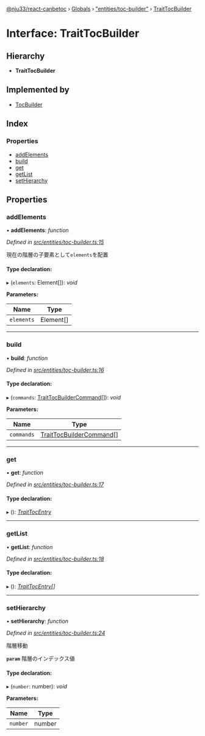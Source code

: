 [@nju33/react-canbetoc](../README.md) › [Globals](../globals.md) › ["entities/toc-builder"](../modules/_entities_toc_builder_.md) › [TraitTocBuilder](_entities_toc_builder_.traittocbuilder.md)

# Interface: TraitTocBuilder

## Hierarchy

* **TraitTocBuilder**

## Implemented by

* [TocBuilder](../classes/_entities_toc_builder_.tocbuilder.md)

## Index

### Properties

* [addElements](_entities_toc_builder_.traittocbuilder.md#addelements)
* [build](_entities_toc_builder_.traittocbuilder.md#build)
* [get](_entities_toc_builder_.traittocbuilder.md#get)
* [getList](_entities_toc_builder_.traittocbuilder.md#getlist)
* [setHierarchy](_entities_toc_builder_.traittocbuilder.md#sethierarchy)

## Properties

###  addElements

• **addElements**: *function*

*Defined in [src/entities/toc-builder.ts:15](https://github.com/nju33/react-canbetoc/blob/17dca0a/src/entities/toc-builder.ts#L15)*

現在の階層の子要素として`elements`を配置

#### Type declaration:

▸ (`elements`: Element[]): *void*

**Parameters:**

Name | Type |
------ | ------ |
`elements` | Element[] |

___

###  build

• **build**: *function*

*Defined in [src/entities/toc-builder.ts:16](https://github.com/nju33/react-canbetoc/blob/17dca0a/src/entities/toc-builder.ts#L16)*

#### Type declaration:

▸ (`commands`: [TraitTocBuilderCommand](_entities_toc_builder_command_.traittocbuildercommand.md)[]): *void*

**Parameters:**

Name | Type |
------ | ------ |
`commands` | [TraitTocBuilderCommand](_entities_toc_builder_command_.traittocbuildercommand.md)[] |

___

###  get

• **get**: *function*

*Defined in [src/entities/toc-builder.ts:17](https://github.com/nju33/react-canbetoc/blob/17dca0a/src/entities/toc-builder.ts#L17)*

#### Type declaration:

▸ (): *[TraitTocEntry](_entities_toc_entry_.traittocentry.md)*

___

###  getList

• **getList**: *function*

*Defined in [src/entities/toc-builder.ts:18](https://github.com/nju33/react-canbetoc/blob/17dca0a/src/entities/toc-builder.ts#L18)*

#### Type declaration:

▸ (): *[TraitTocEntry](_entities_toc_entry_.traittocentry.md)[]*

___

###  setHierarchy

• **setHierarchy**: *function*

*Defined in [src/entities/toc-builder.ts:24](https://github.com/nju33/react-canbetoc/blob/17dca0a/src/entities/toc-builder.ts#L24)*

階層移動

**`param`** 階層のインデックス値

#### Type declaration:

▸ (`number`: number): *void*

**Parameters:**

Name | Type |
------ | ------ |
`number` | number |
